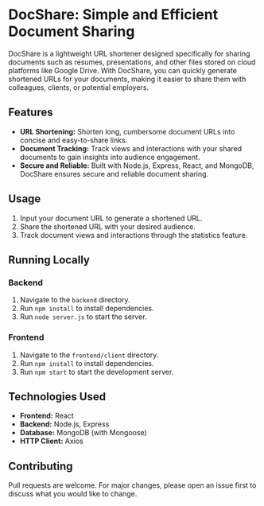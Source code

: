 # DocShare: Simple and Efficient Document Sharing

DocShare is a lightweight URL shortener designed specifically for sharing documents such as resumes, presentations, and other files stored on cloud platforms like Google Drive. With DocShare, you can quickly generate shortened URLs for your documents, making it easier to share them with colleagues, clients, or potential employers.

## Features
- **URL Shortening:** Shorten long, cumbersome document URLs into concise and easy-to-share links.
- **Document Tracking:** Track views and interactions with your shared documents to gain insights into audience engagement.
- **Secure and Reliable:** Built with Node.js, Express, React, and MongoDB, DocShare ensures secure and reliable document sharing.

## Usage
1. Input your document URL to generate a shortened URL.
2. Share the shortened URL with your desired audience.
3. Track document views and interactions through the statistics feature.

## Running Locally

### Backend
1. Navigate to the `backend` directory.
2. Run `npm install` to install dependencies.
3. Run `node server.js` to start the server.

### Frontend
1. Navigate to the `frontend/client` directory.
2. Run `npm install` to install dependencies.
3. Run `npm start` to start the development server.


## Technologies Used
- **Frontend:** React
- **Backend:** Node.js, Express
- **Database:** MongoDB (with Mongoose)
- **HTTP Client:** Axios

## Contributing
Pull requests are welcome. For major changes, please open an issue first to discuss what you would like to change.

